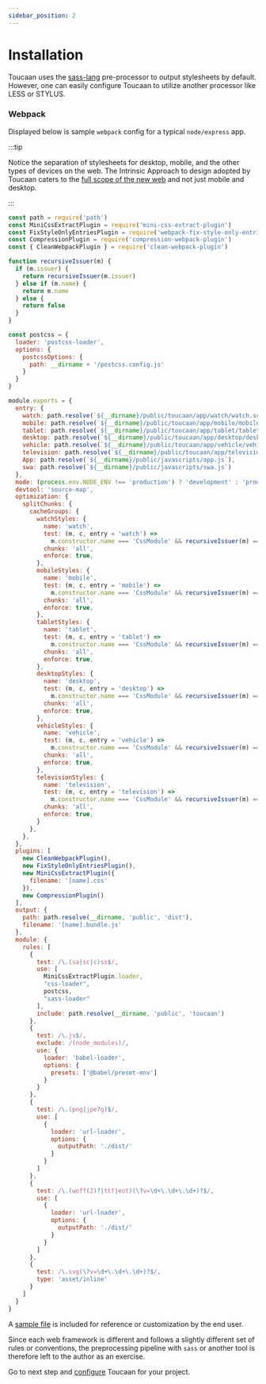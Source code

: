```yaml
---
sidebar_position: 2
---
```


# Installation
Toucaan uses the [sass-lang](https://sass-lang.com/) pre-processor to output stylesheets by default. However, one can easily configure Toucaan to utilize another processor like LESS or STYLUS.  

### Webpack  
Displayed below is sample `webpack` config for a typical `node/express` app.

:::tip

Notice the separation of stylesheets for desktop, mobile, and the other types of devices on the web. The Intrinsic Approach to design adopted by Toucaan caters to the [full scope of the new web](https://bubblin.io/blog/the-new-landscape-of-the-web) and not just mobile and desktop. 

:::

```js title="webpack.config.js"
const path = require('path')
const MiniCssExtractPlugin = require('mini-css-extract-plugin')
const FixStyleOnlyEntriesPlugin = require('webpack-fix-style-only-entries')
const CompressionPlugin = require('compression-webpack-plugin')
const { CleanWebpackPlugin } = require('clean-webpack-plugin')

function recursiveIssuer(m) {
  if (m.issuer) {
    return recursiveIssuer(m.issuer)
  } else if (m.name) {
    return m.name
  } else {
    return false
  }
}

const postcss = {
  loader: 'postcss-loader',
  options: {
    postcssOptions: {
      path: __dirname + '/postcss.config.js'
    }
  }
}

module.exports = {
  entry: {
    watch: path.resolve(`${__dirname}/public/toucaan/app/watch/watch.scss`),
    mobile: path.resolve(`${__dirname}/public/toucaan/app/mobile/mobile.scss`),
    tablet: path.resolve(`${__dirname}/public/toucaan/app/tablet/tablet.scss`),
    desktop: path.resolve(`${__dirname}/public/toucaan/app/desktop/desktop.scss`),
    vehicle: path.resolve(`${__dirname}/public/toucaan/app/vehicle/vehicle.scss`),
    television: path.resolve(`${__dirname}/public/toucaan/app/television/television.scss`),
    App: path.resolve(`${__dirname}/public/javascripts/app.js`),
    swa: path.resolve(`${__dirname}/public/javascripts/swa.js`)
  },
  mode: (process.env.NODE_ENV !== 'production') ? 'development' : 'production',
  devtool: 'source-map',
  optimization: {
    splitChunks: {
      cacheGroups: {
        watchStyles: {
          name: 'watch',
          test: (m, c, entry = 'watch') =>
            m.constructor.name === 'CssModule' && recursiveIssuer(m) === entry,
          chunks: 'all',
          enforce: true,
        },
        mobileStyles: {
          name: 'mobile',
          test: (m, c, entry = 'mobile') =>
            m.constructor.name === 'CssModule' && recursiveIssuer(m) === entry,
          chunks: 'all',
          enforce: true,
        },
        tabletStyles: {
          name: 'tablet',
          test: (m, c, entry = 'tablet') =>
            m.constructor.name === 'CssModule' && recursiveIssuer(m) === entry,
          chunks: 'all',
          enforce: true,
        },
        desktopStyles: {
          name: 'desktop',
          test: (m, c, entry = 'desktop') =>
            m.constructor.name === 'CssModule' && recursiveIssuer(m) === entry,
          chunks: 'all',
          enforce: true,
        },
        vehicleStyles: {
          name: 'vehicle',
          test: (m, c, entry = 'vehicle') =>
            m.constructor.name === 'CssModule' && recursiveIssuer(m) === entry,
          chunks: 'all',
          enforce: true,
        },
        televisionStyles: {
          name: 'television',
          test: (m, c, entry = 'television') =>
            m.constructor.name === 'CssModule' && recursiveIssuer(m) === entry,
          chunks: 'all',
          enforce: true,
        }
      },
    },
  },
  plugins: [
    new CleanWebpackPlugin(),
    new FixStyleOnlyEntriesPlugin(),
    new MiniCssExtractPlugin({
      filename: '[name].css'
    }),
    new CompressionPlugin()
  ],
  output: {
    path: path.resolve(__dirname, 'public', 'dist'),
    filename: '[name].bundle.js'
  },
  module: {
    rules: [
      {
        test: /\.(sa|sc|c)ss$/,
        use: [
          MiniCssExtractPlugin.loader,
          "css-loader",
          postcss,
          "sass-loader"
        ],
        include: path.resolve(__dirname, 'public', 'toucaan')
      },
      {
        test: /\.js$/,
        exclude: /(node_modules)/,
        use: {
          loader: 'babel-loader',
          options: {
            presets: ['@babel/preset-env']
          }
        }
      },
      {
        test: /\.(png|jpe?g)$/,
        use: [
          {
            loader: 'url-loader',
            options: {
              outputPath: './dist/'
            }
          }
        ]
      },
      {
        test: /\.(woff(2)?|ttf|eot)(\?v=\d+\.\d+\.\d+)?$/,
        use: [
          {
            loader: 'url-loader',
            options: {
              outputPath: './dist/'
            }
          }
        ]
      },
      {
        test: /\.svg(\?v=\d+\.\d+\.\d+)?$/,
        type: 'asset/inline'
      }
    ]
  }
}
```

A [sample file](https://github.com/Toucaan/toucaan/blob/master/webpack.config.js.sample) is included for reference or customization by the end user. 


Since each web framework is different and follows a slightly different set of rules or conventions, the preprocessing pipeline with `sass` or another tool is therefore left to the author as an exercise. 

Go to next step and [configure](./configuration.md) Toucaan for your project.